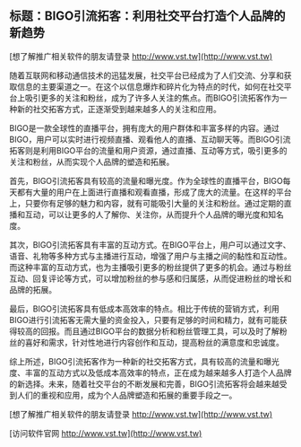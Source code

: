 ## **标题：BIGO引流拓客：利用社交平台打造个人品牌的新趋势**

[想了解推广相关软件的朋友请登录 http://www.vst.tw](http://www.vst.tw)

随着互联网和移动通信技术的迅猛发展，社交平台已经成为了人们交流、分享和获取信息的主要渠道之一。在这个以信息爆炸和碎片化为特点的时代，如何在社交平台上吸引更多的关注和粉丝，成为了许多人关注的焦点。而BIGO引流拓客作为一种新的社交拓客方式，正逐渐受到越来越多人的关注和应用。

BIGO是一款全球性的直播平台，拥有庞大的用户群体和丰富多样的内容。通过BIGO，用户可以实时进行视频直播、观看他人的直播、互动聊天等。而BIGO引流拓客则是利用BIGO平台的流量和用户资源，通过直播、互动等方式，吸引更多的关注和粉丝，从而实现个人品牌的塑造和拓展。

首先，BIGO引流拓客具有较高的流量和曝光度。作为全球性的直播平台，BIGO每天都有大量的用户在上面进行直播和观看直播，形成了庞大的流量。在这样的平台上，只要你有足够的魅力和内容，就有可能吸引大量的关注和粉丝。通过定期的直播和互动，可以让更多的人了解你、关注你，从而提升个人品牌的曝光度和知名度。

其次，BIGO引流拓客具有丰富的互动方式。在BIGO平台上，用户可以通过文字、语音、礼物等多种方式与主播进行互动，增强了用户与主播之间的黏性和互动性。而这种丰富的互动方式，也为主播吸引更多的粉丝提供了更多的机会。通过与粉丝互动、回复评论等方式，可以增加粉丝的参与感和归属感，从而促进粉丝的增长和品牌的拓展。

最后，BIGO引流拓客具有低成本高效率的特点。相比于传统的营销方式，利用BIGO进行引流拓客无需大量的资金投入，只要有足够的时间和精力，就有可能获得较高的回报。而且通过BIGO平台的数据分析和粉丝管理工具，可以及时了解粉丝的喜好和需求，针对性地进行内容创作和互动，提高粉丝的满意度和忠诚度。

综上所述，BIGO引流拓客作为一种新的社交拓客方式，具有较高的流量和曝光度、丰富的互动方式以及低成本高效率的特点，正在成为越来越多人打造个人品牌的新选择。未来，随着社交平台的不断发展和完善，BIGO引流拓客将会越来越受到人们的重视和应用，成为个人品牌塑造和拓展的重要手段之一。

[想了解推广相关软件的朋友请登录 http://www.vst.tw](http://www.vst.tw)


[访问软件官网 http://www.vst.tw](http://www.vst.tw)
